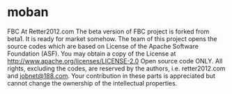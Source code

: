 moban
=====

FBC At Retter2012.com The beta version of FBC project is forked from beta1. It is ready for market somehow. The team of this project opens the source codes which are based on License of the Apache Software Foundation (ASF). You may obtain a copy of the License at http://www.apache.org/licenses/LICENSE-2.0 Open source code ONLY. All rights, excluding the codes, are reserved by the authors, i.e. retter2012.com and jobnet@188.com. Your contribution in these parts is appreciated but cannot change the ownership of the intellectual properties.